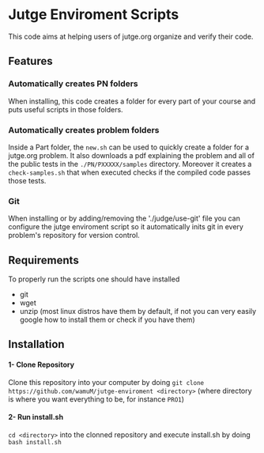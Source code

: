 # Jutge Enviroment Scripts 

This code aims at helping users of jutge.org organize and verify their code. 

## Features
### Automatically creates PN folders
When installing, this code creates a folder for every part of your course and puts useful scripts in those folders. 
### Automatically creates problem folders 
Inside a Part folder, the `new.sh` can be used to quickly create a folder for a jutge.org problem. It also downloads a pdf explaining the problem and all of the public tests in the `./PN/PXXXXX/samples` directory.
Moreover it creates a `check-samples.sh` that when executed checks if the compiled code passes those tests. 
### Git
When installing or by adding/removing the './judge/use-git' file you can configure the jutge enviroment script so it automatically inits git in every problem's repository for version control. 
## Requirements
To properly run the scripts one should have installed
- git 
- wget 
- unzip 
(most linux distros have them by default, if not you can very easily google how to install them or check if you have them)
## Installation 
#### 1- Clone Repository 
Clone this repository into your computer by doing `git clone https://github.com/wamuM/jutge-enviroment <directory>` (where directory is where you want everything to be, for instance `PRO1`)
#### 2- Run install.sh 
`cd <directory>` into the clonned repository and execute install.sh by doing `bash install.sh`
